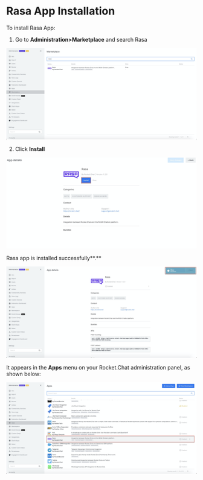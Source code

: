# Rasa App Installation

To install Rasa App:

1. Go to **Administration&gt;Marketplace** and search Rasa

![](../../../../.gitbook/assets/image%20%28468%29.png)

2. Click **Install**

![](../../../../.gitbook/assets/image%20%28469%29.png)

Rasa app is installed successfully**.**

![](../../../../.gitbook/assets/image%20%28460%29.png)

It appears in the **Apps** menu on your Rocket.Chat administration panel, as shown below:

![](../../../../.gitbook/assets/image%20%28461%29%20%281%29.png)

